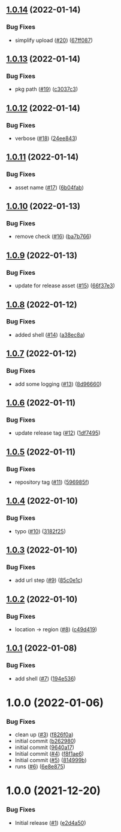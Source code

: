 ## [1.0.14](https://github.com/Unsupervisedcom/action-upload-python-gar/compare/v1.0.13...v1.0.14) (2022-01-14)


### Bug Fixes

* simplify upload ([#20](https://github.com/Unsupervisedcom/action-upload-python-gar/issues/20)) ([67ff087](https://github.com/Unsupervisedcom/action-upload-python-gar/commit/67ff087778d0e6c67e21630189423f425916db1e))

## [1.0.13](https://github.com/Unsupervisedcom/action-upload-python-gar/compare/v1.0.12...v1.0.13) (2022-01-14)


### Bug Fixes

* pkg path ([#19](https://github.com/Unsupervisedcom/action-upload-python-gar/issues/19)) ([c3037c3](https://github.com/Unsupervisedcom/action-upload-python-gar/commit/c3037c3be13922226b32f8224082e151bf2d59f6))

## [1.0.12](https://github.com/Unsupervisedcom/action-upload-python-gar/compare/v1.0.11...v1.0.12) (2022-01-14)


### Bug Fixes

* verbose ([#18](https://github.com/Unsupervisedcom/action-upload-python-gar/issues/18)) ([24ee843](https://github.com/Unsupervisedcom/action-upload-python-gar/commit/24ee843afcfff78890053412d73b87c99398d667))

## [1.0.11](https://github.com/Unsupervisedcom/action-upload-python-gar/compare/v1.0.10...v1.0.11) (2022-01-14)


### Bug Fixes

* asset name ([#17](https://github.com/Unsupervisedcom/action-upload-python-gar/issues/17)) ([6b04fab](https://github.com/Unsupervisedcom/action-upload-python-gar/commit/6b04fab2dcae1911fbcef60b3b02e4bebfcbd3e3))

## [1.0.10](https://github.com/Unsupervisedcom/action-upload-python-gar/compare/v1.0.9...v1.0.10) (2022-01-13)


### Bug Fixes

* remove check ([#16](https://github.com/Unsupervisedcom/action-upload-python-gar/issues/16)) ([ba7b766](https://github.com/Unsupervisedcom/action-upload-python-gar/commit/ba7b76687b1134dbfc4dbcbe765b3b632bf4c7b4))

## [1.0.9](https://github.com/Unsupervisedcom/action-upload-python-gar/compare/v1.0.8...v1.0.9) (2022-01-13)


### Bug Fixes

* update for release asset ([#15](https://github.com/Unsupervisedcom/action-upload-python-gar/issues/15)) ([66f37e3](https://github.com/Unsupervisedcom/action-upload-python-gar/commit/66f37e37fd12016bafbb01f9a070b0ec54d147b2))

## [1.0.8](https://github.com/Unsupervisedcom/action-upload-python-gar/compare/v1.0.7...v1.0.8) (2022-01-12)


### Bug Fixes

* added shell ([#14](https://github.com/Unsupervisedcom/action-upload-python-gar/issues/14)) ([a38ec8a](https://github.com/Unsupervisedcom/action-upload-python-gar/commit/a38ec8a9ae9983d2ef53dbad965a8f5f699f65c4))

## [1.0.7](https://github.com/Unsupervisedcom/action-upload-python-gar/compare/v1.0.6...v1.0.7) (2022-01-12)


### Bug Fixes

* add some logging ([#13](https://github.com/Unsupervisedcom/action-upload-python-gar/issues/13)) ([8d96660](https://github.com/Unsupervisedcom/action-upload-python-gar/commit/8d96660c890fa45ac0707675f02c0e59775aeeb3))

## [1.0.6](https://github.com/Unsupervisedcom/action-upload-python-gar/compare/v1.0.5...v1.0.6) (2022-01-11)


### Bug Fixes

* update release tag ([#12](https://github.com/Unsupervisedcom/action-upload-python-gar/issues/12)) ([1df7495](https://github.com/Unsupervisedcom/action-upload-python-gar/commit/1df7495cf187d9c6ba349086d00f27fc2de21ab0))

## [1.0.5](https://github.com/Unsupervisedcom/action-upload-python-gar/compare/v1.0.4...v1.0.5) (2022-01-11)


### Bug Fixes

* repository tag ([#11](https://github.com/Unsupervisedcom/action-upload-python-gar/issues/11)) ([596985f](https://github.com/Unsupervisedcom/action-upload-python-gar/commit/596985fcd34c1c31d66fa3bef3f8e6642abc8599))

## [1.0.4](https://github.com/Unsupervisedcom/action-upload-python-gar/compare/v1.0.3...v1.0.4) (2022-01-10)


### Bug Fixes

* typo ([#10](https://github.com/Unsupervisedcom/action-upload-python-gar/issues/10)) ([3182f25](https://github.com/Unsupervisedcom/action-upload-python-gar/commit/3182f2582563fb0c68b7bbf6049fad9eb99f6632))

## [1.0.3](https://github.com/Unsupervisedcom/action-upload-python-gar/compare/v1.0.2...v1.0.3) (2022-01-10)


### Bug Fixes

* add url step ([#9](https://github.com/Unsupervisedcom/action-upload-python-gar/issues/9)) ([85c0e1c](https://github.com/Unsupervisedcom/action-upload-python-gar/commit/85c0e1c29d3608904a7df722fa74f5d30793b201))

## [1.0.2](https://github.com/Unsupervisedcom/action-upload-python-gar/compare/v1.0.1...v1.0.2) (2022-01-10)


### Bug Fixes

* location -> region ([#8](https://github.com/Unsupervisedcom/action-upload-python-gar/issues/8)) ([c49d419](https://github.com/Unsupervisedcom/action-upload-python-gar/commit/c49d419e96ed6d3f2c1b4e27700e51a919ceea23))

## [1.0.1](https://github.com/Unsupervisedcom/action-upload-python-gar/compare/v1.0.0...v1.0.1) (2022-01-08)


### Bug Fixes

* add shell ([#7](https://github.com/Unsupervisedcom/action-upload-python-gar/issues/7)) ([194e536](https://github.com/Unsupervisedcom/action-upload-python-gar/commit/194e536ab7975e97c62179e2bd1971df8b8ed7a5))

# 1.0.0 (2022-01-06)


### Bug Fixes

* clean up ([#3](https://github.com/Unsupervisedcom/action-upload-python-gar/issues/3)) ([f826f0a](https://github.com/Unsupervisedcom/action-upload-python-gar/commit/f826f0aa003f51bc570cb0192d8ab42a841236b7))
* initial commit ([b262980](https://github.com/Unsupervisedcom/action-upload-python-gar/commit/b262980a5077c4e57e05433704007c730418c608))
* initial commit ([9640a17](https://github.com/Unsupervisedcom/action-upload-python-gar/commit/9640a170c2b951e92a3dc5fb2beafe4dc08f3436))
* Initial commit ([#4](https://github.com/Unsupervisedcom/action-upload-python-gar/issues/4)) ([f8f1ae6](https://github.com/Unsupervisedcom/action-upload-python-gar/commit/f8f1ae62c9d2b2f9e537313941915c78e9a3206a))
* Initial commit ([#5](https://github.com/Unsupervisedcom/action-upload-python-gar/issues/5)) ([814999b](https://github.com/Unsupervisedcom/action-upload-python-gar/commit/814999bc6f64bb920d029c1b2741d3eae6885aad))
* runs ([#6](https://github.com/Unsupervisedcom/action-upload-python-gar/issues/6)) ([6e8e875](https://github.com/Unsupervisedcom/action-upload-python-gar/commit/6e8e8753068561e04b08b98c8ffc073deee11037))

# 1.0.0 (2021-12-20)


### Bug Fixes

* Initial release ([#1](https://github.com/Unsupervisedcom/action-composite-action-template/issues/1)) ([e2d4a50](https://github.com/Unsupervisedcom/action-composite-action-template/commit/e2d4a509733fbf64fa3a10c3d60a589ffc0f932a))
